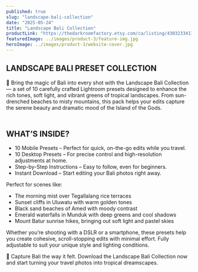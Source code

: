 ```yaml
---
published: true
slug: "landscape-bali-collection"
date: "2025-05-24"
title: "Landscape Bali Collection"
productLink: "https://thedarkroomfactory.etsy.com/ca/listing/4303233411/10-landscape-bali-presets-outdoor"
featuredImage: ../images/product-3/feature-img.jpg
heroImage: ../images/product-3/website-cover.jpg
---
```

## LANDSCAPE BALI PRESET COLLECTION

🌴 Bring the magic of Bali into every shot with the Landscape Bali Collection — a set of 10 carefully crafted Lightroom presets designed to enhance the rich tones, soft light, and vibrant greens of tropical landscapes. From sun-drenched beaches to misty mountains, this pack helps your edits capture the serene beauty and dramatic mood of the Island of the Gods.
<div style="margin-top: 50px;"></div>

## WHAT’S INSIDE?

- 10 Mobile Presets – Perfect for quick, on-the-go edits while you travel.
- 10 Desktop Presets – For precise control and high-resolution adjustments at home.
- Step-by-Step Instructions – Easy to follow, even for beginners.
- Instant Download – Start editing your Bali photos right away.

Perfect for scenes like:
- The morning mist over Tegallalang rice terraces
- Sunset cliffs in Uluwatu with warm golden tones
- Black sand beaches of Amed with moody contrast
- Emerald waterfalls in Munduk with deep greens and cool shadows
- Mount Batur sunrise hikes, bringing out soft light and pastel skies

Whether you’re shooting with a DSLR or a smartphone, these presets help you create cohesive, scroll-stopping edits with minimal effort. Fully adjustable to suit your unique style and lighting conditions.

📸 Capture Bali the way it felt.
Download the Landscape Bali Collection now and start turning your travel photos into tropical dreamscapes.